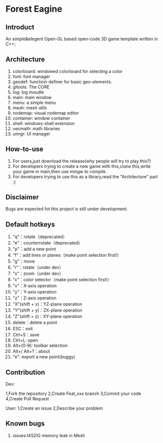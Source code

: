 # Forest Eagine

## Introduct

An simple&elegent Open-GL based open-code 3D game template written in C++;

## Architecture

1. colorboard: windowed colorboard for selecting a color
2. font: font manager
3. geodef: functioin definer for basic geo-elements.
4. gltools: The CORE
5. log: log moudle
6. main: main window
7. menu: a simple menu
8. mesh: mesh utils
9. nodemap: visual nodemap editor
10. container: window container
11. shell: windows-shell extension
12. vecmath: math libraries
13. uimgr: UI manager

## How-to-use

1. For users,just download the release(why people will try to play this?)
2. For developers trying to create a new game with this,clone this,write your game in main,then use mingw to compile.
3. For developers trying to use this as a library,read the "Architecture" part ;)

## Disclaimer

Bugs are expected fot this project is still under development.

## Default hotkeys

1. "q"：rotate（deprecated）
2. "e"：counterrotate（deprecated）
3. "p"：add a new point
4. "f"：add lines or planes（make point selection first!）
5. "g"：move
6. "r"：rotate（under dev）
7. "s"：zoom（under dev）
8. "c"：color selector（make point selection first!）
9. "x"：X-axis operation
10. "y"：Y-axis operation
11. "z"：Z-axis operation
12. "X"(shift + x)：YZ-plane operation
13. "Y"(shift + y)：ZX-plane operation
14. "Z"(shift + z)：XY-plane operation
15. delete：delete a point
16. ESC：exit
17. Ctrl+S：save
18. Ctrl+L: open
19. Alt+(0-9): toolbar selection
20. Alt+/ Alt+?：about
21. "e": export a new point(buggy)

## Contribution

Dev:

1,Fork the repository
2,Create Feat_xxx branch
3,Commit your code
4,Create Pull Request

User:
1,Create an issue
2,Describe your problem

## Known bugs

1. issues:I4S2IG memory leak in Mesh